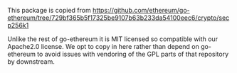 This package is copied from https://github.com/ethereum/go-ethereum/tree/729bf365b5f17325be9107b63b233da54100eec6/crypto/secp256k1

Unlike the rest of go-ethereum it is MIT licensed so compatible with our Apache2.0 license. We opt to copy in here rather than depend on go-ethereum to avoid issues with vendoring of the GPL parts of that repository by downstream.
